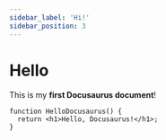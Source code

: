 ```yaml
---
sidebar_label: 'Hi!'
sidebar_position: 3
---
```


# Hello

This is my **first Docusaurus document**!

```tsx title="src/components/HelloDocusaurus.js"
function HelloDocusaurus() {
  return <h1>Hello, Docusaurus!</h1>;
}
```
